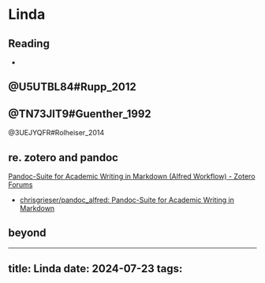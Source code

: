 # Linda
## Reading

- 
@U5UTBL84#Rupp_2012
- 
@TN73JIT9#Guenther_1992
- 
@3UEJYQFR#Rolheiser_2014



## re. zotero and pandoc

[Pandoc-Suite for Academic Writing in Markdown (Alfred Workflow) - Zotero Forums](https://forums.zotero.org/discussion/85800/pandoc-suite-for-academic-writing-in-markdown-alfred-workflow "Pandoc-Suite for Academic WriIting in Markdown (Alfred Workflow) - Zotero Forums")
- [chrisgrieser/pandoc_alfred: Pandoc-Suite for Academic Writing in Markdown](https://github.com/chrisgrieser/pandoc_alfred?tab=readme-ov-file "chrisgrieser/pandoc_alfred: Pandoc-Suite for Academic Writing in Markdown")
## beyond


---
title: Linda
date: 2024-07-23
tags: 
---

